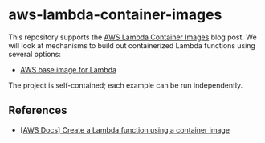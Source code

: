 # aws-lambda-container-images

This repository supports the [AWS Lambda Container Images](aws-lambda-container-images) blog post. We will look at mechanisms to build out containerized Lambda functions using several options:

* [AWS base image for Lambda](./aws-base-images/README.md)

The project is self-contained; each example can be run independently.

## References

* [[AWS Docs] Create a Lambda function using a container image](https://docs.aws.amazon.com/lambda/latest/dg/images-create.html#images-types)